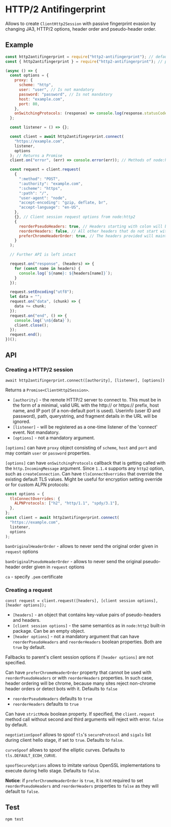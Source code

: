 # HTTP/2 Antifingerprint

Allows to create `ClientHttp2Session` with passive fingerprint evasion by changing JA3, HTTP/2 options, header order and pseudo-header order.

## Example

```javascript
const http2antifingerprint = require("http2-antifingerprint"); // default import
const { http2antifingerprint } = require("http2-antifingerprint"); // particular import

(async () => {
  const options = {
    proxy: {
      scheme: "http",
      user: "user", // Is not mandatory
      password: "password", // Is not mandatory
      host: "example.com",
      port: 80,
    },
    onSwitchingProtocols: (response) => console.log(response.statusCode), // Callback is fired on connection upgrade
  };

  const listener = () => {};

  const client = await http2antifingerprint.connect(
    "https://example.com",
    listener,
    options
  ); // Returns a Promise
  client.on("error", (err) => console.error(err)); // Methods of node:http2 session are left intact

  const request = client.request(
    {
      ":method": "POST",
      ":authority": "example.com",
      ":scheme": "https",
      ":path": "/",
      "user-agent": "node",
      "accept-encoding": "gzip, deflate, br",
      "accept-language": "en-US",
    },
    {}, // Client session request options from node:http2
    {
      reorderPseudoHeaders: true, // Headers starting with colon will be reordered
      reorderHeaders: false, // All other headers that do not start with colon will not be reordered
      preferChromeHeaderOrder: true, // The headers provided will maintain chrome header order that depend on the http method
    }
  );

  // Further API is left intact

  request.on("response", (headers) => {
    for (const name in headers) {
      console.log(`${name}: ${headers[name]}`);
    }
  });

  request.setEncoding("utf8");
  let data = "";
  request.on("data", (chunk) => {
    data += chunk;
  });
  request.on("end", () => {
    console.log(`\n${data}`);
    client.close();
  });
  request.end();
})();
```

## API

### Creating a HTTP/2 session

`await http2antifingerprint.connect([authority], [listener], [options])`

Returns a `Promise<ClientHttp2Session>`.

- `[authority]` - the remote HTTP/2 server to connect to. This must be in the form of a minimal, valid URL with the http:// or https:// prefix, host name, and IP port (if a non-default port is used). Userinfo (user ID and password), path, querystring, and fragment details in the URL will be ignored.
- `[listener]` - will be registered as a one-time listener of the 'connect' event. Not mandatory.
- `[options]` - not a mandatory argument.

`[options]` can have `proxy` object consisting of `scheme`, `host` and `port` and may contain `user` or `password` properties.

`[options]` can have `onSwitchingProtocols` callback that is getting called with the `http.IncomingMessage` argument. Since `1.1.4` supports any `http2` option, such as `createConnection`.
Can have `tlsConnectOverrides` that override the existing default TLS values. Might be useful for encryption setting override or for custom ALPN protocols:

```js
const options = {
  tlsConnectOverrides: {
    ALPNProtocols: ["h2", "http/1.1", "spdy/3.1"],
  },
};
const client = await http2antifingerprint.connect(
  "https://example.com",
  listener,
  options
);
```

`banOriginalHeaderOrder` - allows to never send the original order given in `request` options

`banOriginalPseudoHeaderOrder` - allows to never send the original pseudo-header order given in `request` options

`ca` - specify `.pem` certificate

### Creating a request

`const request = client.request([headers], [client session options], [header options]);`

- `[headers]` - an object that contains key-value pairs of pseudo-headers and headers.
- `[client session options]` - the same semantics as in `node:http2` built-in package. Can be an empty object.
- `[header options]` - not a mandatory argument that can have `reorderPseudoHeaders` and `reorderHeaders` boolean properties. Both are `true` by default.

Fallbacks to parent's client session options if `[header options]` are not specified.

Can have `preferChromeHeaderOrder` property that cannot be used with `reorderPseudoHeaders` or with `reorderHeaders` properties.
In such case, header ordering will be chrome, because many sites reject non-chrome header orders or detect bots with it. Defaults to `false`

- `reorderPseudoHeaders` defaults to `true`
- `reorderHeaders` defaults to `true`

Can have `strictMode` boolean property. If specified, the `client.request` method call without second and third arguments will reject with error.
`false` by default.

`negotiationSpoof` allows to spoof `tls`'s `secureProtocol` and `sigals` list during client hello stage, if set to `true`. Defaults to `false`.

`curveSpoof` allows to spoof the elliptic curves. Defaults to `tls.DEFAULT_ECDH_CURVE`.

`spoofSecureOptions` allows to imitate various OpenSSL implementations to execute during hello stage. Defaults to `false`.

**Notice**: if `preferChromeHeaderOrder` is `true`, it is not required to set `reorderPseudoHeaders` and `reorderHeaders` properties to `false` as they will default to `false`.

## Test

```js
npm test
```
